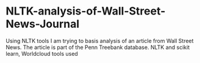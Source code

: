 # NLTK-analysis-of-Wall-Street-News-Journal
Using NLTK tools I am trying to basis analysis of an article from Wall Street News. The article is part of the Penn Treebank database. 
NLTK and scikit learn, Worldcloud tools used
